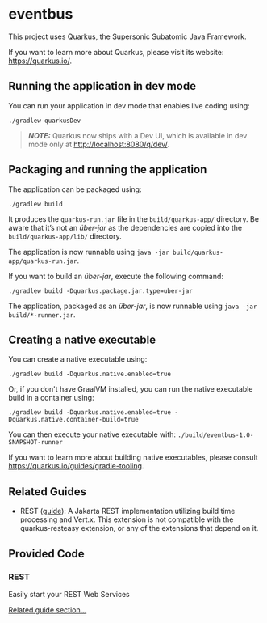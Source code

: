 # eventbus

This project uses Quarkus, the Supersonic Subatomic Java Framework.

If you want to learn more about Quarkus, please visit its website: <https://quarkus.io/>.

## Running the application in dev mode

You can run your application in dev mode that enables live coding using:

```shell script
./gradlew quarkusDev
```

> **_NOTE:_**  Quarkus now ships with a Dev UI, which is available in dev mode only at <http://localhost:8080/q/dev/>.

## Packaging and running the application

The application can be packaged using:

```shell script
./gradlew build
```

It produces the `quarkus-run.jar` file in the `build/quarkus-app/` directory.
Be aware that it’s not an _über-jar_ as the dependencies are copied into the `build/quarkus-app/lib/` directory.

The application is now runnable using `java -jar build/quarkus-app/quarkus-run.jar`.

If you want to build an _über-jar_, execute the following command:

```shell script
./gradlew build -Dquarkus.package.jar.type=uber-jar
```

The application, packaged as an _über-jar_, is now runnable using `java -jar build/*-runner.jar`.

## Creating a native executable

You can create a native executable using:

```shell script
./gradlew build -Dquarkus.native.enabled=true
```

Or, if you don't have GraalVM installed, you can run the native executable build in a container using:

```shell script
./gradlew build -Dquarkus.native.enabled=true -Dquarkus.native.container-build=true
```

You can then execute your native executable with: `./build/eventbus-1.0-SNAPSHOT-runner`

If you want to learn more about building native executables, please consult <https://quarkus.io/guides/gradle-tooling>.

## Related Guides

- REST ([guide](https://quarkus.io/guides/rest)): A Jakarta REST implementation utilizing build time processing and
  Vert.x. This extension is not compatible with the quarkus-resteasy extension, or any of the extensions that depend on
  it.

## Provided Code

### REST

Easily start your REST Web Services

[Related guide section...](https://quarkus.io/guides/getting-started-reactive#reactive-jax-rs-resources)
